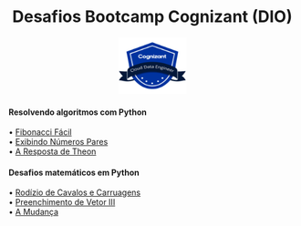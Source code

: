 <h1 align=center>Desafios Bootcamp Cognizant (DIO)</h1>

<p align="center">
  <img src="Cog.png" style="width: 25%; height: 25%; max-width: 120px; max-height: 100px">
</p>

 <div>
    <h4>Resolvendo algoritmos com Python</h4>
    <span>&#8226;</span> <a href="https://github.com/FB-5/Desafios_bootcamp_Cognizant/blob/main/Resolvendo%20algoritmos%20com%20Python/FibonacciFacil.py">Fibonacci Fácil</a><br/>
    <span>&#8226;</span> <a href="https://github.com/FB-5/Desafios_bootcamp_Cognizant/blob/main/Resolvendo%20algoritmos%20com%20Python/ExibindoNumerosPares.py">Exibindo Números Pares</a><br/>
    <span>&#8226;</span> <a href="https://github.com/FB-5/Desafios_bootcamp_Cognizant/blob/main/Resolvendo%20algoritmos%20com%20Python/ARespostaTheon.py">A Resposta de Theon</a><br/>
  </div>
  <div>
    <h4>Desafios matemáticos em Python</h4>
    <span>&#8226;</span> <a href="https://github.com/FB-5/Desafios_bootcamp_Cognizant/blob/main/Desafios%20matem%C3%A1ticos%20em%20Python/RodizioCavalosCarruagens.py">Rodízio de Cavalos e   Carruagens</a><br/>
    <span>&#8226;</span> <a href="https://github.com/FB-5/Desafios_bootcamp_Cognizant/blob/main/Desafios%20matem%C3%A1ticos%20em%20Python/PreenchimentoVetorIII.py">Preenchimento de Vetor III</a><br/>
    <span>&#8226;</span> <a href="https://github.com/FB-5/Desafios_bootcamp_Cognizant/blob/main/Desafios%20matem%C3%A1ticos%20em%20Python/Amudanca.py">A Mudança</a><br/>
  </div>
 
  



